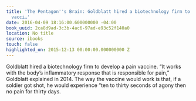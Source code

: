 ```yaml
---
title: 'The Pentagon''s Brain: Goldblatt hired a biotechnology firm to develop a pain
  vacci…'
date: 2016-04-09 18:16:00.600000000 -04:00
book_uuid: 2ca8d9ad-3c3b-4ac6-97ad-e93c52f140a0
location: No title
source: ibooks
touch: false
highlighted_on: 2015-12-13 00:00:00.000000000 Z
---
```


Goldblatt hired a biotechnology firm to develop a pain vaccine. “It works with the body’s inflammatory response that is responsible for pain,” Goldblatt explained in 2014. The way the vaccine would work is that, if a soldier got shot, he would experience “ten to thirty seconds of agony then no pain for thirty days.